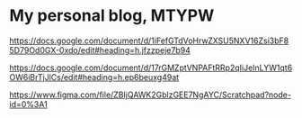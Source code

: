 # My personal blog, MTYPW

https://docs.google.com/document/d/1iFefGTdVoHrwZXSU5NXV16Zsi3bF85D79Od0GX-0xdo/edit#heading=h.jfzzpeje7b94

https://docs.google.com/document/d/17rGMZptVNPAFtRRp2qIiJeInLYW1qt6OW6iBrTjJlCs/edit#heading=h.ep6beuxg49at

https://www.figma.com/file/ZBIjQAWK2GblzGEE7NgAYC/Scratchpad?node-id=0%3A1
